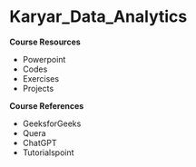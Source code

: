 # Karyar_Data_Analytics
<b>Course Resources</b>
</br>
* Powerpoint
* Codes
* Exercises
* Projects

<b>Course References</b>
</br>
* GeeksforGeeks
* Quera
* ChatGPT
* Tutorialspoint
